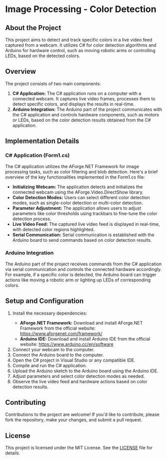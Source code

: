 <h1>Image Processing - Color Detection</h1>

<h2>About the Project</h2>

<p>
    This project aims to detect and track specific colors in a live video feed captured from a webcam. It utilizes
    C# for color detection algorithms and Arduino for hardware control, such as moving robotic arms or controlling
    LEDs, based on the detected colors.
</p>

<h2>Overview</h2>

<p>
    The project consists of two main components:
</p>

<ol>
    <li>
        <strong>C# Application:</strong> The C# application runs on a computer with a connected webcam. It captures
        live video frames, processes them to detect specific colors, and displays the results in real-time.
    </li>
    <li>
        <strong>Arduino Integration:</strong> The Arduino part of the project communicates with the C# application
        and controls hardware components, such as motors or LEDs, based on the color detection results obtained
        from the C# application.
    </li>
</ol>

<h2>Implementation Details</h2>

<h3>C# Application (Form1.cs)</h3>

<p>
    The C# application utilizes the AForge.NET Framework for image processing tasks, such as color filtering and
    blob detection. Here's a brief overview of the key functionalities implemented in the Form1.cs file:
</p>

<ul>
    <li><strong>Initializing Webcam:</strong> The application detects and initializes the connected webcam using the
        AForge.Video.DirectShow library.</li>
    <li><strong>Color Detection Modes:</strong> Users can select different color detection modes, such as single-color
        detection or multi-color detection.</li>
    <li><strong>Parameter Adjustment:</strong> The application allows users to adjust parameters like color thresholds
        using trackbars to fine-tune the color detection process.</li>
    <li><strong>Live Video Feed:</strong> The captured live video feed is displayed in real-time, with detected color
        regions highlighted.</li>
    <li><strong>Serial Communication:</strong> Serial communication is established with the Arduino board to send
        commands based on color detection results.</li>
</ul>

<h3>Arduino Integration</h3>

<p>
    The Arduino part of the project receives commands from the C# application via serial communication and controls
    the connected hardware accordingly. For example, if a specific color is detected, the Arduino board can trigger
    actions like moving a robotic arm or lighting up LEDs of corresponding colors.
</p>

<h2>Setup and Configuration</h2>

<ol>
    <li>Install the necessary dependencies:</li>
    <ul>
        <li><strong>AForge.NET Framework:</strong> Download and install AForge.NET Framework from the official website:
            <a href="https://www.aforgenet.com/framework/">https://www.aforgenet.com/framework/</a></li>
        <li><strong>Arduino IDE:</strong> Download and install Arduino IDE from the official website:
            <a href="https://www.arduino.cc/en/software">https://www.arduino.cc/en/software</a></li>
    </ul>
    <li>Connect your webcam to the computer.</li>
    <li>Connect the Arduino board to the computer.</li>
    <li>Open the C# project in Visual Studio or any compatible IDE.</li>
    <li>Compile and run the C# application.</li>
    <li>Upload the Arduino sketch to the Arduino board using the Arduino IDE.</li>
    <li>Adjust parameters and select color detection modes as needed.</li>
    <li>Observe the live video feed and hardware actions based on color detection results.</li>
</ol>

<h2>Contributing</h2>

<p>
    Contributions to the project are welcome! If you'd like to contribute, please fork the repository, make your changes,
    and submit a pull request.
</p>

<h2>License</h2>

<p>
    This project is licensed under the MIT License. See the <a href="LICENSE">LICENSE</a> file for details.
</p>

